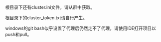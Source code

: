 根目录下还有cluster.ini文件，请从群中获取。

根目录下的cluster_token.txt请自行产生。

windows的git bash似乎设置了代理后仍然走不了代理，请使用IDE打开项目以push和pull。